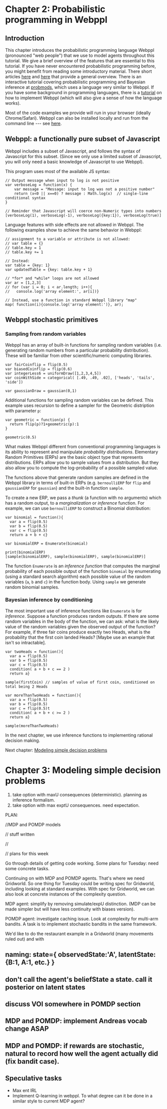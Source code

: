 
# Chapter 2: Probabilistic programming in Webppl

## Introduction
This chapter introduces the probabilistic programming language Webppl (pronounced "web people") that we use to model agents throughout this tutorial. We give a brief overview of the features that are essential to this tutorial. If you have never encountered probabilistic programming before, you might benefit from reading some introductory material. There short articles [here](plenthusiast) and [here](mohammed) that provide a general overview. There is an interactive tutorial covering probabilistic programming and Bayesian inference at [probmods](https://probmods.org), which uses a language very similar to Webppl. If you have some background in programming languages, there is a [tutorial](https://dippl.org) on how to implement Webppl (which will also give a sense of how the language works).

Most of the code examples we provide will run in your browser (ideally Chrome/Safari). Webppl can also be installed locally and run from the command line --- see [here](https://webppl.org).


## Webppl: a functionally pure subset of Javascript
Webppl includes a subset of Javascript, and follows the syntax of Javascript for this subset. (Since we only use a limited subset of Javascript, you will only need a basic knowledge of Javascript to use Webppl). 

This program uses most of the available JS syntax:

~~~~
// Output message when input to log is not positive
var verboseLog = function(x) {
    var message = "Message: input to log was not a positive number"
    return (x<0 || x==0) ? message : Math.log(x)  // single-line conditional syntax
}

// Reminder that Javascript will coerce non-Numeric types into numbers
[verboseLog(1), verboseLog(-1), verboseLog({key:1}), verboseLog(true)] 

~~~~

Language features with side effects are not allowed in Webppl. The following examples show to achieve the same behavior in Webppl:

~~~~
// assignment to a variable or attribute is not allowed:
// var table = {}
// table.key = 1
// table.key += 1

// Instead:
var table = {key: 1}
var updatedTable = {key: table.key + 1}

// *for* and *while* loops are not allowed
var ar = [1,2,3]
// for (var i = 0; i < ar.length; i++){
//   console.log('array element:', ar[i])}

// Instead, use a function in standard Webppl library "map"
map( function(i){console.log('array element:')}, ar); 
~~~~

## Webppl stochastic primitives

### Sampling from random variables
Webppl has an array of built-in functions for sampling random variables (i.e. generating random numbers from a particular probability distribution). These will be familiar from other scientific/numeric computing libraries.

~~~~
var fairCoinflip = flip(0.5)
var biasedCoinflip = flip(0.6)
var integerLess6 = uniformDraw([1,2,3,4,5])
var coinWithSide = categorical( [.49, .49, .02], ['heads', 'tails', 'side'])

var gaussianDraw = gaussian(0,1)
~~~~

Additional functions for sampling random variables can be defined. This example uses recursion to define a sampler for the Geometric distription with parameter `p`: 
~~~
var geometric = function(p) {
  return flip(p)?1+geometric(p):1
}

geometric(0.5)
~~~

What makes Webppl different from conventional programming languages is its ability to represent and manipulate *probability distributions*. Elementary Random Primitives (ERPs) are the basic object type that represents distributions. ERPs allow you to sample values from a distribution. But they also allow you to compute the log-probability of a possible sampled value.

The functions above that generate random samples are defined in the Webppl library in terms of built-in ERPs (e.g. `bernoulliERP` for `flip` and `gaussianERP` for `gaussian`) and the built-in function `sample`.

To create a new ERP, we pass a *thunk* (a function with no arguments) which has a random output, to a *marginalization* or *inference* function. For example, we can use `bernoulliERP` to construct a Binomial distribution:

~~~
var binomial = function(){
  var a = flip(0.5)
  var b = flip(0.5)
  var c = flip(0.5)
  return a + b + c}

var binomialERP = Enumerate(binomial)

print(binomialERP)
[sample(binomialERP), sample(binomialERP), sample(binomialERP)]
~~~

The function `Enumerate` is an *inference function* that computes the marginal probability of each possible output of the function `binomial` by enumerating (using a standard search algorithm) each possible value of the random variables (`a`, `b` and `c`) in the function body. Using `sample` we generate random binomial samples.

### Bayesian inference by conditioning
The most important use of inference functions like `Enumerate` is for *inference*. Suppose a function produces random outputs. If there are some random variables in the body of the function, we can ask: what is the likely value of the random variables given the observed output of the function? For example, if three fair coins produce exactly two Heads, what is the probability that the first coin landed Heads? [Maybe use an example that isn't so intractable]. 

~~~~
var twoHeads = function(){
  var a = flip(0.5)
  var b = flip(0.5)
  var c = flip(0.5)
  condition( a + b + c == 2 )
  return a}

sample(firstCoin) // samples of value of first coin, conditioned on total being 2 Heads

var moreThanTwoHeads = function(){
  var a = flip(0.5)
  var b = flip(0.5)
  var c = flip(0.5)t
  condition( a + b + c >= 2 )
  return a}

sample(moreThanTwoHeads)
~~~~

In the next chapter, we use inference functions to implementing rational decision making.

Next chapter: [Modeling simple decision problems](/chapters/03-decisions.html)


# Chapter 3: Modeling simple decision problems

1. take option with maxU consequences (deterministic). planning as inference formalism. 
2. take option with max exptU consequences. need expectation. 

PLAN:

//MDP and POMDP models

// stuff written

// 

// plans for this week

Go through details of getting code working. 
Some plans for Tuesday: need some concrete tasks. 

Continuing on with MDP and POMDP agents. That's where we need Gridworld. So one thing for Tuesday could be writing spec for Gridworld, including looking at standard examples. With spec for Gridworld, we can also look at concrete instances of the complexity question. 

MDP agent: simplify by removing simulate/expU distinction. (MDP can be made simpler but will have less continuity with biases version). 

POMDP agent: investigate caching issue. Look at complexity for multi-arm bandits. A task is to implement stochastic bandits in the same framework.

We'd like to do the restaurant example in a Gridworld (many movements ruled out) and with 


## naming:     state={ observedState:'A', latentState:{B:1, A:1, etc.} }
## don't call the agent's beliefState a state. call it posterior on latent states




## discuss VOI somewhere in POMDP section


## MDP and POMDP: implement Andreas vocab change ASAP

## MDP and POMDP: if rewards are stochastic, natural to record how well the agent actually did (fix bandit case). 


## Speculative tasks
- Max ent IRL
- Implement Q-learning in webppl. To what degree can it be done in a similar style to current MDP agent?

